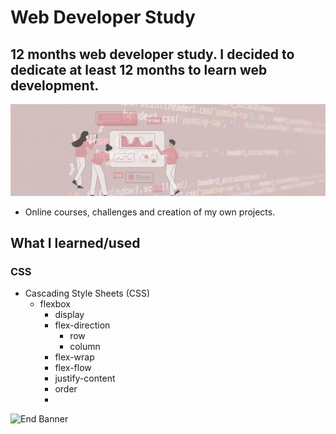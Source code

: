 # Web Developer Study
## 12 months web developer study. I decided to dedicate at least 12 months to learn web development.

![Begin Banner](/Documentation/top-1200x350.gif)

* Online courses, challenges and creation of my own projects.

## What I learned/used 
### CSS 
* Cascading Style Sheets (CSS) 
    * flexbox
        * display
        * flex-direction
            * row
            * column
        * flex-wrap
        * flex-flow
        * justify-content
        * order
        * 


![End Banner](/Documentation/botton-1200x350.gif)